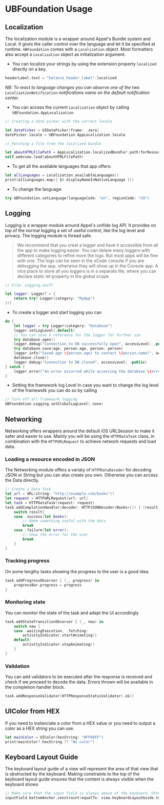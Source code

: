 # UBFoundation Usage

## Localization
The localization module is a wrapper around Appel's Bundle system and Local. It gives the caller control over the language and let it be specified at runtime. `UBFoundation` comes with a `Localization` object. Most formatters also accept a `Localization` object as initialization argument.

- You can localize your strings by using the extension property `localized` directly on a key.

```swift
headerLabel.text = "balance_header_label".localized
```
_NB: To react to language changes you can observe one of the two `LocalizationNotification` notifications name on the default notification center._

- You can access the current `Localization` object by calling `UBFoundation.AppLocalization` 

```swift
// Creating a date picker with the correct locale

let datePicker = UIDatePicker(frame: .zero)
datePicker.locale = UBFoundation.AppLocalization.locale

// Fetching a file from the localized bundle 

let aboutHTMLFilePath = AppLocalization.localizedBundle?.path(forResource: "about", ofType: "html")
self.webview.load(aboutHTMLFilePath)
```

- To get all the available languages that app offers:

```swift
let allLanguages = Localization.availableLanguages()
print(allLanguages.map({ $0.displayNameInNativeLanguage }))
```

- To change the language:

```swift
try UBFoundation.setLanguage(languageCode: "en", regionCode: "CH")
```

## Logging
Logging is a wrapper module around Appel's unifide log API. It provides on top of the normal logging a set of useful control, like the log level and privacy.
The logging module is thread safe.

> We recommend that you creat a logger and have it accessible from all the app to make logging easier.
> You can delare many loggers with different categories to refine more the logs. But most apps will be fine with one.
> The logs can be seen in the xCode console if you are debugging the app, otherwise they will show up in the Console app.
> A nice place to store all you loggers is in a separate file, where you can declare static let property in the global scope.

```swift
// File: Logging.swift

let logger: Logger? = {
    return try? Logger(category: "MyApp")
}()

```

- To create a logger and start logging you can

```swift
do {
    let logger = try Logger(category: "Database")
    logger.setLogLevel(.default)
    // You can save a reference for the logger for further use
    try database.open()
    logger.debug("Connection to DB successfully open", accessLevel: .public)
    try database.save(age: person.age, person: person)
    logger.info("Saved age \(person.age) to contact \(person.name)", accessLevel: .private)
    database.close()
    logger.debug("Connection to DB closed", accessLevel: .public)
} catch {
    logger.error("An error occurred while accessing the database \(error.localizedDescription)", accessLevel: .public)
}
```


- Setting the framework log Level
In case you want to change the log level of the framewotk you can do so by calling

```swift
// Turn off all framework logging
UBFoundation.Logging.setGlobalLogLevel(.none)
```

## Networking

Networking offers wrappers around the default iOS URLSession to make it safer and easier to use. Mainly you will be using the `HTTPDataTask` class, in combination with the `HTTPURLRequest` to achieve network requests and load data.

### Loading a resource encoded in JSON
The Networking module offers a variaty of `HTTPDataDecoder` for decoding JSON or String but you can also create you own. Otherwise you can access the Data directly.
```swift
// Create a Data Task
let url = URL(string: "http://example.com/books")!
let request = HTTPURLRequest(url: url)
let task = HTTPDataTask(request: request)
task.addCompletionHandler(decoder: HTTPJSONDecoder<Books>()) { (result, _) in
    switch result{
    case .success(let books):
        // Make something useful with the data
        break
    case .failure(let error):
        // Show the error for the user
        break
    }
}
```

### Tracking progress
On some lengthy tasks showing the progress to the user is a good idea.
```swift
task.addProgressObserver { (_, progress) in
    progressBar.progress = progress
}
```
### Monitoring state
You can monitor the state of the task and adapt the UI accordingly
```swift
task.addStateTransitionObserver { (_, new) in
    switch new {
    case .waitingExecution, .fetching:
        activityIndicator.startAnimating()
    default:
        activityIndicator.stopAnimating()
    }
}
```

### Validation
You can add validators to be executed after the response is received and check if we proceed to decode the data. Errors thrown will be available in the completion handler block.
```swift
task.addResponseValidator(HTTPResponseStatusValidator(.ok))
```

## UIColor from HEX
If you need to instanciate a color from a HEX value or you need to output a color as a HEX string you can use.
```swift
let mainColor = UIColor(hexString: "#FF00FF")
print(mainColor?.hexString ?? "No color")
```
## Keyboard Layout Guide
The keyboard layout guide of a view will represent the area of that view that is obstructed by the keyboard. Making constraints to the top of the keyboard layout guide ensures that the content is always visible when the keyboard shows
```swift
// Make sure that the input field is always above of the keyboard. Otherwise mapped to the bottom of the parent view.
inputField.bottomAnchor.constraint(equalTo: view.keyboardLayoutGuide.topAnchor).isActive = true
```

